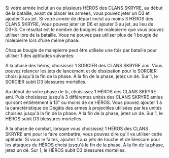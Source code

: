 Si votre armée inclut un ou plusieurs HÉROS des CLANS SKRYRE, au début de la bataille, avant de placer les armées, vous pouvez jeter un D3 et ajouter 3 au jet. Si votre armée de départ inclut au moins 3 HÉROS des CLANS SKRYRE, Vous pouvez jeter un D6 et ajouter 3 au jet, au lieu de D3+3. Ce résultat est le nombre de bougies de malepierre que vous pouvez utiliser lors de la bataille. Vous ne pouvez pas utiliser plus de 1 bougie de malepierre lors d'une même phase.

Chaque bougie de malepierre peut être utilisée une fois par bataille pour utiliser 1 des aptitudes suivantes:

À la phase des héros, choisissez 1 SORCIER des CLANS SKRYRE ami. Vous pouvez relancer les jets de lancement et de dissipation pour le SORCIER choisi jusqu'à la fin de la phase. À la fin de la phase, jetez un dé. Sur 1, le SORCIER subit D3 blessures mortelles.

Au début de votre phase de tir, choisissez 1 HÉROS des CLANS SKRYRE ami. Puis choisissez jusqu'à 3 différentes unités des CLANS SKRYRE amies qui sont entièrement à 13" ou moins de ce HÉROS. Vous pouvez ajouter 1 à la caractéristique de Dégâts des armes à projectiles utilisées par les unités choisies jusqu'à la fin de la phase. A la fin de la phase, jetez un dé. Sur 1, le HÉROS subit D3 blessures mortelles.

À la phase de combat, lorsque vous choisissez 1 HÉROS des CLANS SKRYRE ami pour le faire combattre, vous pouvez dire qu'il va utiliser cette aptitude. Si vous le faites, ajoutez 1 aux jets de touche et de blessure pour les attaques du HÉROS choisi jusqu'à la fin de la phase. À la fin de la phase, jetez un dé. Sur 1, le HÉROS subit D3 blessures mortelles.

